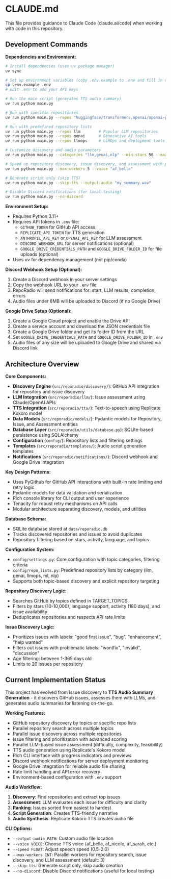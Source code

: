 # CLAUDE.md

This file provides guidance to Claude Code (claude.ai/code) when working with code in this repository.

## Development Commands

**Dependencies and Environment:**
```bash
# Install dependencies (uses uv package manager)
uv sync

# Set up environment variables (copy .env.example to .env and fill in values)
cp .env.example .env
# Edit .env to add your API keys

# Run the main script (generates TTS audio summary)
uv run python main.py

# Run with specific repositories
uv run python main.py --repos "huggingface/transformers,openai/openai-python"

# Run with predefined repository lists
uv run python main.py --repos llm        # Popular LLM repositories
uv run python main.py --repos genai      # Generative AI tools
uv run python main.py --repos llmops     # LLMOps and deployment tools

# Customize discovery and audio parameters
uv run python main.py --categories "llm,genai,nlp" --min-stars 50 --max-stars 10000 --max-repos 30 --voice "af_bella" --speed 1.2

# Speed up repository discovery, issue discovery, and assessment with parallel processing
uv run python main.py --max-workers 5 --voice "af_bella"

# Generate script only (skip TTS)
uv run python main.py --skip-tts --output-audio "my_summary.wav"

# Disable Discord notifications (for local testing)
uv run python main.py --no-discord
```

**Environment Setup:**
- Requires Python 3.11+
- Requires API tokens in `.env` file:
  - `GITHUB_TOKEN` for GitHub API access
  - `REPLICATE_API_TOKEN` for TTS generation
  - `ANTHROPIC_API_KEY` or `OPENAI_API_KEY` for LLM assessment
  - `DISCORD_WEBHOOK_URL` for server notifications (optional)
  - `GOOGLE_DRIVE_CREDENTIALS_PATH` and `GOOGLE_DRIVE_FOLDER_ID` for file uploads (optional)
- Uses uv for dependency management (not pip/conda)

**Discord Webhook Setup (Optional):**
1. Create a Discord webhook in your server settings
2. Copy the webhook URL to your `.env` file
3. RepoRadio will send notifications for: start, LLM results, completion, errors
4. Audio files under 8MB will be uploaded to Discord (if no Google Drive)

**Google Drive Setup (Optional):**
1. Create a Google Cloud project and enable the Drive API
2. Create a service account and download the JSON credentials file
3. Create a Google Drive folder and get its folder ID from the URL
4. Set `GOOGLE_DRIVE_CREDENTIALS_PATH` and `GOOGLE_DRIVE_FOLDER_ID` in `.env`
5. Audio files of any size will be uploaded to Google Drive and shared via Discord link

## Architecture Overview

**Core Components:**
- **Discovery Engine** (`src/reporadio/discovery/`): GitHub API integration for repository and issue discovery
- **LLM Integration** (`src/reporadio/llm/`): Issue assessment using Claude/OpenAI APIs
- **TTS Integration** (`src/reporadio/tts/`): Text-to-speech using Replicate Kokoro model
- **Data Models** (`src/reporadio/models/`): Pydantic models for Repository, Issue, and Assessment entities
- **Database Layer** (`src/reporadio/utils/database.py`): SQLite-based persistence using SQLAlchemy
- **Configuration** (`config/`): Repository lists and filtering settings
- **Templates** (`src/reporadio/templates/`): Audio script generation templates
- **Notifications** (`src/reporadio/notifications/`): Discord webhook and Google Drive integration

**Key Design Patterns:**
- Uses PyGithub for GitHub API interactions with built-in rate limiting and retry logic
- Pydantic models for data validation and serialization
- Rich console library for CLI output and user experience
- Tenacity for robust retry mechanisms on API calls
- Modular architecture separating discovery, models, and utilities

**Database Schema:**
- SQLite database stored at `data/reporadio.db`
- Tracks discovered repositories and issues to avoid duplicates
- Repository filtering based on stars, activity, language, and topics

**Configuration System:**
- `config/settings.py`: Core configuration with topic categories, filtering criteria
- `config/repo_lists.py`: Predefined repository lists by category (llm, genai, llmops, ml, nlp)
- Supports both topic-based discovery and explicit repository targeting

**Repository Discovery Logic:**
- Searches GitHub by topics defined in TARGET_TOPICS
- Filters by stars (10-10,000), language support, activity (180 days), and issue availability
- Deduplicates repositories and respects API rate limits

**Issue Discovery Logic:**
- Prioritizes issues with labels: "good first issue", "bug", "enhancement", "help wanted"
- Filters out issues with problematic labels: "wontfix", "invalid", "discussion"
- Age filtering: between 1-365 days old
- Limits to 20 issues per repository

## Current Implementation Status

This project has evolved from issue discovery to **TTS Audio Summary Generation** - it discovers GitHub issues, assesses them with LLMs, and generates audio summaries for listening on-the-go.

**Working Features:**
- GitHub repository discovery by topics or specific repo lists
- Parallel repository search across multiple topics
- Parallel issue discovery across multiple repositories
- Issue filtering and prioritization with advanced scoring
- Parallel LLM-based issue assessment (difficulty, complexity, feasibility)
- TTS audio generation using Replicate's Kokoro model
- Rich CLI interface with progress indicators and previews
- Discord webhook notifications for server deployment monitoring
- Google Drive integration for reliable audio file sharing
- Rate limit handling and API error recovery
- Environment-based configuration with `.env` support

**Audio Workflow:**
1. **Discovery**: Find repositories and extract top issues
2. **Assessment**: LLM evaluates each issue for difficulty and clarity
3. **Ranking**: Issues sorted from easiest to hardest
4. **Script Generation**: Creates TTS-friendly narrative
5. **Audio Synthesis**: Replicate Kokoro TTS creates audio file

**CLI Options:**
- `--output-audio PATH`: Custom audio file location
- `--voice VOICE`: Choose TTS voice (af_bella, af_nicole, af_sarah, etc.)
- `--speed FLOAT`: Adjust speech speed (0.5-2.0)  
- `--max-workers INT`: Parallel workers for repository search, issue discovery, and LLM assessment (default: 3)
- `--skip-tts`: Generate script only, skip audio creation
- `--no-discord`: Disable Discord notifications (useful for local testing)